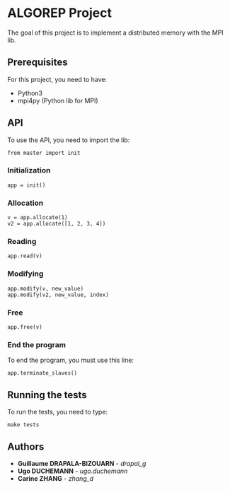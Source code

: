 # ALGOREP Project

The goal of this project is to implement a distributed memory with the MPI lib.


## Prerequisites

For this project, you need to have:
- Python3
- mpi4py (Python lib for MPI)


## API
To use the API, you need to import the lib:
```
from master import init
```

### Initialization
```
app = init()
```
### Allocation
```
v = app.allocate(1)
v2 = app.allocate([1, 2, 3, 4])
```
### Reading
```
app.read(v)
```
### Modifying
```
app.modify(v, new_value)
app.modify(v2, new_value, index)
```
### Free
```
app.free(v)
```

### End the program
To end the program, you must use this line:
```
app.terminate_slaves()
```
## Running the tests

To run the tests, you need to type:

```
make tests
```


## Authors

* **Guillaume DRAPALA-BIZOUARN** - *drapal_g* 
* **Ugo DUCHEMANN** - *ugo.duchemann* 
* **Carine ZHANG** - *zhang_d* 

